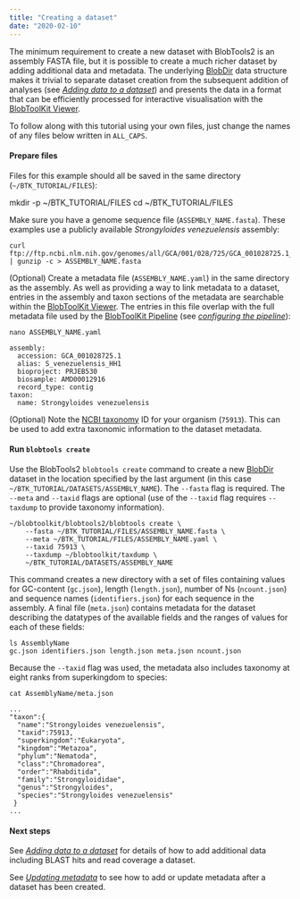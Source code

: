 ```yaml
---
title: "Creating a dataset"
date: "2020-02-10"
---
```


The minimum requirement to create a new dataset with BlobTools2 is an assembly FASTA file, but it is possible to create a much richer dataset by adding additional data and metadata. The underlying [BlobDir](https://blobtoolkit.genomehubs.org/specification/) data structure makes it trivial to separate dataset creation from the subsequent addition of analyses (see _[Adding data to a dataset](https://blobtoolkit.genomehubs.org/blobtools2/blobtools2-tutorials/adding-data-to-a-dataset/)_) and presents the data in a format that can be efficiently processed for interactive visualisation with the [BlobToolKit Viewer](https://blobtoolkit.genomehubs.org/btk-viewer/).

To follow along with this tutorial using your own files, just change the names of any files below written in `ALL_CAPS`.

#### Prepare files

Files for this example should all be saved in the same directory (`~/BTK_TUTORIAL/FILES`):

mkdir -p ~/BTK\_TUTORIAL/FILES
cd ~/BTK\_TUTORIAL/FILES

Make sure you have a genome sequence file (`ASSEMBLY_NAME.fasta`). These examples use a publicly available _Strongyloides venezuelensis_ assembly:

```
curl ftp://ftp.ncbi.nlm.nih.gov/genomes/all/GCA/001/028/725/GCA_001028725.1_S_venezuelensis_HH1/GCA_001028725.1_S_venezuelensis_HH1_genomic.fna.gz | gunzip -c > ASSEMBLY_NAME.fasta
```

(Optional) Create a metadata file (`ASSEMBLY_NAME.yaml`) in the same directory as the assembly. As well as providing a way to link metadata to a dataset, entries in the assembly and taxon sections of the metadata are searchable within the [BlobToolKit Viewer](https://blobtoolkit.genomehubs.org/btk-viewer/). The entries in this file overlap with the full metadata file used by the [BlobToolKit Pipeline](https://blobtoolkit.genomehubs.org/pipeline/) (see [_configuring the pipeline_](https://blobtoolkit.genomehubs.org/pipeline/pipeline-tutorials/configuring-the-pipeline/)):

```
nano ASSEMBLY_NAME.yaml
```

```
assembly:
  accession: GCA_001028725.1
  alias: S_venezuelensis_HH1
  bioproject: PRJEB530
  biosample: AMD00012916
  record_type: contig
taxon:
  name: Strongyloides venezuelensis
```

(Optional) Note the [NCBI taxonomy](https://www.ncbi.nlm.nih.gov/taxonomy) ID for your organism (`75913`). This can be used to add extra taxonomic information to the dataset metadata.

#### Run `blobtools create`

Use the BlobTools2 `blobtools create` command to create a new [BlobDir](https://blobtoolkit.genomehubs.org/specification/) dataset in the location specified by the last argument (in this case `~/BTK_TUTORIAL/DATASETS/ASSEMBLY_NAME`). The `--fasta` flag is required. The `--meta` and `--taxid` flags are optional (use of the `--taxid` flag requires `--taxdump` to provide taxonomy information).

```
~/blobtoolkit/blobtools2/blobtools create \
    --fasta ~/BTK_TUTORIAL/FILES/ASSEMBLY_NAME.fasta \
    --meta ~/BTK_TUTORIAL/FILES/ASSEMBLY_NAME.yaml \
    --taxid 75913 \
    --taxdump ~/blobtoolkit/taxdump \
    ~/BTK_TUTORIAL/DATASETS/ASSEMBLY_NAME
```

This command creates a new directory with a set of files containing values for GC-content (`gc.json`), length (`length.json`), number of Ns (`ncount.json`) and sequence names (`identifiers.json`) for each sequence in the assembly. A final file (`meta.json`) contains metadata for the dataset describing the datatypes of the available fields and the ranges of values for each of these fields:

```
ls AssemblyName
gc.json identifiers.json length.json meta.json ncount.json
```

Because the `--taxid` flag was used, the metadata also includes taxonomy at eight ranks from superkingdom to species:

```
cat AssemblyName/meta.json
```

```
...
"taxon":{
  "name":"Strongyloides venezuelensis",
  "taxid":75913,
  "superkingdom":"Eukaryota",
  "kingdom":"Metazoa",
  "phylum":"Nematoda",
  "class":"Chromadorea",
  "order":"Rhabditida",
  "family":"Strongyloididae",
  "genus":"Strongyloides",
  "species":"Strongyloides venezuelensis"
 }
...
```

#### Next steps

See [_Adding data to a dataset_](https://blobtoolkit.genomehubs.org/blobtools2/blobtools2-tutorials/adding-data-to-a-dataset/) for details of how to add additional data including BLAST hits and read coverage a dataset.

See [_Updating metadata_](https://blobtoolkit.genomehubs.org/blobtools2/blobtools2-tutorials/updating-metadata/) to see how to add or update metadata after a dataset has been created.
